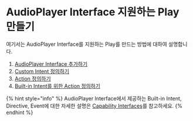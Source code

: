 # AudioPlayer Interface 지원하는 Play 만들기

여기서는 AudioPlayer Interface를 지원하는 Play를 만드는 방법에 대하여 설명합니다.

1. [AudioPlayer Interface 추가하기]()
2. [Custom Intent 정의하기]()
3. [Action 정의하기]()
4. [Built-in Intent를 위한 Action 정의하기]()

{% hint style="info" %}
AudioPlayer Interface에서 제공하는 Built-in Intent, Directive, Event에 대한 자세한 설명은 [Capability Interfaces]()를 참고하세요.
{% endhint %}

